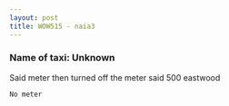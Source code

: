 ```yaml
---
layout: post
title: WOW515 - naia3
---
```


### Name of taxi: Unknown

Said meter then turned off the meter said 500 eastwood

```No meter```
